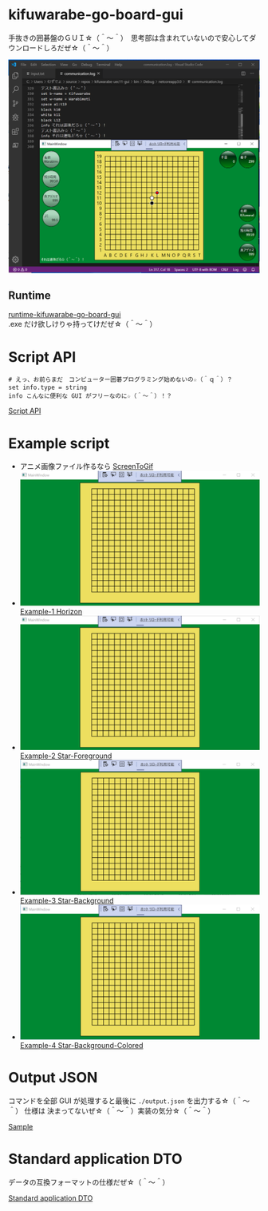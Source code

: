 # kifuwarabe-go-board-gui
手抜きの囲碁盤のＧＵＩ☆（＾～＾）　思考部は含まれていないので安心してダウンロードしろだぜ☆（＾～＾）

![screen-shot-1a2.png](./doc/img/screen-shot-1a3.png)  

## Runtime

[runtime-kifuwarabe-go-board-gui](https://github.com/muzudho/runtime-kifuwarabe-go-board-gui)  
.exe だけ欲しけりゃ持ってけだぜ☆（＾～＾）

# Script API

```
# えっ、お前らまだ　コンピューター囲碁プログラミング始めないの☆（＾ｑ＾）？
set info.type = string
info こんなに便利な GUI がフリーなのに☆（＾～＾）！？
```

[Script API](./doc/script-api.md)

# Example script

* アニメ画像ファイル作るなら [ScreenToGif](https://www.screentogif.com/)
* ![Image](./doc/example-script/script-1.png)  [Example-1 Horizon](./doc/example-script/script-1.txt)
* ![Image](./doc/example-script/script-2.png)  [Example-2 Star-Foreground](./doc/example-script/script-2.txt)
* ![Image](./doc/example-script/script-3.png)  [Example-3 Star-Background](./doc/example-script/script-3.txt)
* ![Image](./doc/example-script/script-4.png)  [Example-4 Star-Background-Colored](./doc/example-script/script-4.txt)

# Output JSON

コマンドを全部 GUI が処理すると最後に `./output.json` を出力する☆（＾～＾） 仕様は 決まってないぜ☆（＾～＾）実装の気分☆（＾～＾）

[Sample](./doc/sample/output.json)


# Standard application DTO

データの互換フォーマットの仕様だぜ☆（＾～＾）

[Standard application DTO](./doc/standard-application-dto.md)
